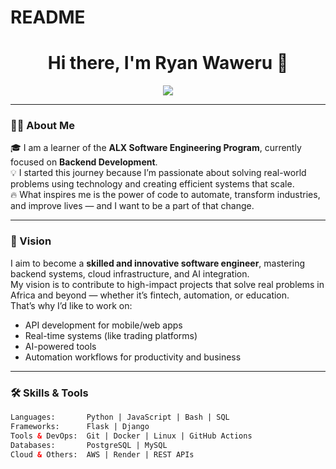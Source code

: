 # README
<!-- GitHub Profile README for Ryan Waweru - ALX SE Learner -->

<h1 align="center">Hi there, I'm Ryan Waweru 👋</h1>

<p align="center">
  <img src="https://readme-typing-svg.herokuapp.com?font=Fira+Code&size=22&pause=1000&eCenter=true&vCenter=true&width=450&lines=Software+Engineer+%9C+Backend+Specialist;Passionate+about+scalable+systems+%26+real+world+impact" />
</p>

---

### 🧑‍💻 About Me

🎓 I am a learner of the **ALX Software Engineering Program**, currently focused on **Backend Development**.  
💡 I started this journey because I’m passionate about solving real-world problems using technology and creating efficient systems that scale.  
🔥 What inspires me is the power of code to automate, transform industries, and improve lives — and I want to be a part of that change.

---

### 🎯 Vision

I aim to become a **skilled and innovative software engineer**, mastering backend systems, cloud infrastructure, and AI integration.  
My vision is to contribute to high-impact projects that solve real problems in Africa and beyond — whether it’s fintech, automation, or education.  
That’s why I’d like to work on:
- API development for mobile/web apps  
- Real-time systems (like trading platforms)  
- AI-powered tools  
- Automation workflows for productivity and business

---

### 🛠️ Skills & Tools

```html
Languages:       Python | JavaScript | Bash | SQL  
Frameworks:      Flask | Django  
Tools & DevOps:  Git | Docker | Linux | GitHub Actions  
Databases:       PostgreSQL | MySQL  
Cloud & Others:  AWS | Render | REST APIs  
